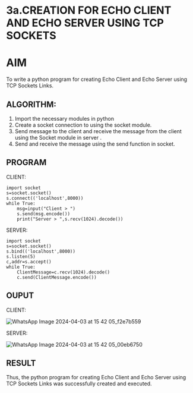 # 3a.CREATION FOR ECHO CLIENT AND ECHO SERVER USING TCP SOCKETS
# AIM
To write a python program for creating Echo Client and Echo Server using TCP
Sockets Links.
## ALGORITHM:
1. Import the necessary modules in python
2. Create a socket connection to using the socket module.
3. Send message to the client and receive the message from the client using the Socket module in
 server .
4. Send and receive the message using the send function in socket.
## PROGRAM
CLIENT:
```
import socket 
s=socket.socket() 
s.connect(('localhost',8000)) 
while True: 
    msg=input("Client > ") 
    s.send(msg.encode()) 
    print("Server > ",s.recv(1024).decode())  
```
SERVER:
```
import socket 
s=socket.socket() 
s.bind(('localhost',8000)) 
s.listen(5) 
c,addr=s.accept() 
while True: 
    ClientMessage=c.recv(1024).decode() 
    c.send(ClientMessage.encode())
```
## OUPUT
CLIENT:

![WhatsApp Image 2024-04-03 at 15 42 05_f2e7b559](https://github.com/Johnydj123/3a.Sockets_Creation_for_Echo_Client_and_Echo_Server/assets/145953459/c9810bdc-d35f-4597-8374-fe1cf014a073)

SERVER:

![WhatsApp Image 2024-04-03 at 15 42 05_00eb6750](https://github.com/Johnydj123/3a.Sockets_Creation_for_Echo_Client_and_Echo_Server/assets/145953459/a22e539f-ec4c-4517-9a5b-cd54e1ef2e08)

## RESULT
Thus, the python program for creating Echo Client and Echo Server using TCP Sockets Links 
was successfully created and executed.
